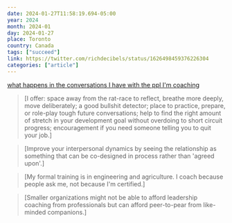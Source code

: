 ```yaml
---
date: 2024-01-27T11:58:19.694-05:00
year: 2024
month: 2024-01
day: 2024-01-27
place: Toronto
country: Canada
tags: ["succeed"]
link: https://twitter.com/richdecibels/status/1626498459376226304
categories: ["article"]
---
```

[what happens in the conversations I have with the ppl I'm coaching](https://twitter.com/richdecibels/status/1626498459376226304)

> [I offer: space away from the rat-race to reflect, breathe more deeply, move deliberately; a good bullshit detector; place to practice, prepare, or role-play tough future conversations; help to find the right amount of stretch in your development goal without overdoing to short circuit progress; encouragement if you need someone telling you to quit your job.]

> [Improve your interpersonal dynamics by seeing the relationship as something that can be co-designed in process rather than 'agreed upon'.]

> [My formal training is in engineering and agriculture. I coach because people ask me, not because I'm certified.]

> [Smaller organizations might not be able to afford leadership coaching from professionals but can afford peer-to-pear from like-minded companions.]
